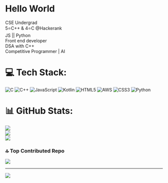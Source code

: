 # Hello World
CSE Undergrad <br> 5⭐C++ & 4⭐C @Hackerank<br> JS || Python <br> Front end developer <br> DSA with C++ <br> Competitive Programmer | AI


# 💻 Tech Stack:
![C](https://img.shields.io/badge/c-%2300599C.svg?style=for-the-badge&logo=c&logoColor=white) ![C++](https://img.shields.io/badge/c++-%2300599C.svg?style=for-the-badge&logo=c%2B%2B&logoColor=white) ![JavaScript](https://img.shields.io/badge/javascript-%23323330.svg?style=for-the-badge&logo=javascript&logoColor=%23F7DF1E) ![Kotlin](https://img.shields.io/badge/kotlin-%237F52FF.svg?style=for-the-badge&logo=kotlin&logoColor=white) ![HTML5](https://img.shields.io/badge/html5-%23E34F26.svg?style=for-the-badge&logo=html5&logoColor=white) ![AWS](https://img.shields.io/badge/AWS-%23FF9900.svg?style=for-the-badge&logo=amazon-aws&logoColor=white) ![CSS3](https://img.shields.io/badge/css3-%231572B6.svg?style=for-the-badge&logo=css3&logoColor=white) ![Python](https://img.shields.io/badge/python-3670A0?style=for-the-badge&logo=python&logoColor=ffdd54)
# 📊 GitHub Stats:
![](https://github-readme-stats.vercel.app/api?username=imvaibhav04&theme=dark&hide_border=false&include_all_commits=true&count_private=false)<br/>
![](https://github-readme-streak-stats.herokuapp.com/?user=imvaibhav04&theme=dark&hide_border=false)<br/>
![](https://github-readme-stats.vercel.app/api/top-langs/?username=imvaibhav04&theme=dark&hide_border=false&include_all_commits=true&count_private=false&layout=compact)

### 🔝 Top Contributed Repo
![](https://github-contributor-stats.vercel.app/api?username=imvaibhav04&limit=5&theme=dark&combine_all_yearly_contributions=true)

---
[![](https://visitcount.itsvg.in/api?id=imvaibhav04&icon=0&color=0)](https://visitcount.itsvg.in)

